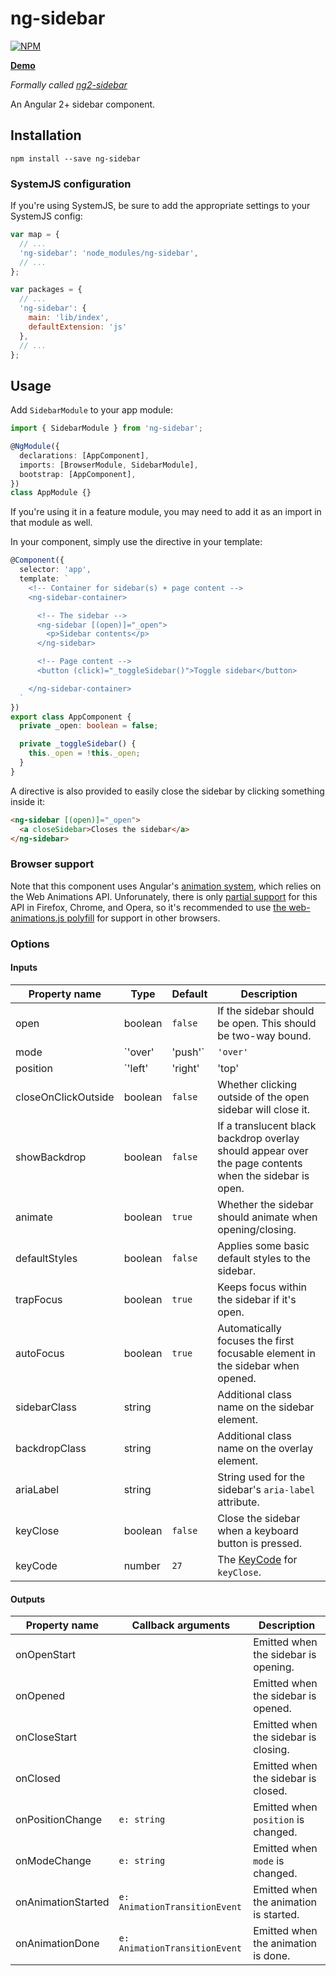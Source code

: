 # ng-sidebar

[![NPM](https://nodei.co/npm/ng-sidebar.png?compact=true)](https://nodei.co/npm/ng-sidebar)

**[Demo](https://echeung.me/ng-sidebar)**

*Formally called [ng2-sidebar](https://github.com/arkon/ng2-sidebar)*

An Angular 2+ sidebar component.


## Installation

```shell
npm install --save ng-sidebar
```

### SystemJS configuration

If you're using SystemJS, be sure to add the appropriate settings to your SystemJS config:

```js
var map = {
  // ...
  'ng-sidebar': 'node_modules/ng-sidebar',
  // ...
};

var packages = {
  // ...
  'ng-sidebar': {
    main: 'lib/index',
    defaultExtension: 'js'
  },
  // ...
};
```

## Usage

Add `SidebarModule` to your app module:

```typescript
import { SidebarModule } from 'ng-sidebar';

@NgModule({
  declarations: [AppComponent],
  imports: [BrowserModule, SidebarModule],
  bootstrap: [AppComponent],
})
class AppModule {}
```

If you're using it in a feature module, you may need to add it as an import in that module as well.

In your component, simply use the directive in your template:

```typescript
@Component({
  selector: 'app',
  template: `
    <!-- Container for sidebar(s) + page content -->
    <ng-sidebar-container>

      <!-- The sidebar -->
      <ng-sidebar [(open)]="_open">
        <p>Sidebar contents</p>
      </ng-sidebar>

      <!-- Page content -->
      <button (click)="_toggleSidebar()">Toggle sidebar</button>

    </ng-sidebar-container>
  `
})
export class AppComponent {
  private _open: boolean = false;

  private _toggleSidebar() {
    this._open = !this._open;
  }
}
```

A directive is also provided to easily close the sidebar by clicking something inside it:

```html
<ng-sidebar [(open)]="_open">
  <a closeSidebar>Closes the sidebar</a>
</ng-sidebar>
```

### Browser support

Note that this component uses Angular's [animation system](https://angular.io/docs/ts/latest/guide/animations.html), which relies on the Web Animations API. Unforunately, there is only [partial support](http://caniuse.com/#feat=web-animation) for this API in Firefox, Chrome, and Opera, so it's recommended to use [the web-animations.js polyfill](https://github.com/web-animations/web-animations-js) for support in other browsers.


### Options

#### Inputs

| Property name | Type | Default | Description |
| ------------- | ---- | ------- | ----------- |
| open | boolean | `false` | If the sidebar should be open. This should be two-way bound. |
| mode | `'over' | 'push'` | `'over'` | Whether to display the sidebar over the content or beside it. |
| position | `'left' | 'right' | 'top' | 'bottom'` | `'left'` | What side the sidebar should be docked to. |
| closeOnClickOutside | boolean | `false` | Whether clicking outside of the open sidebar will close it. |
| showBackdrop | boolean | `false` | If a translucent black backdrop overlay should appear over the page contents when the sidebar is open. |
| animate | boolean | `true` | Whether the sidebar should animate when opening/closing. |
| defaultStyles | boolean | `false` | Applies some basic default styles to the sidebar. |
| trapFocus | boolean | `true` | Keeps focus within the sidebar if it's open. |
| autoFocus | boolean | `true` | Automatically focuses the first focusable element in the sidebar when opened. |
| sidebarClass | string | | Additional class name on the sidebar element. |
| backdropClass | string | | Additional class name on the overlay element. |
| ariaLabel | string | | String used for the sidebar's `aria-label` attribute. |
| keyClose | boolean | `false` | Close the sidebar when a keyboard button is pressed. |
| keyCode | number | `27` | The [KeyCode](http://keycode.info/) for `keyClose`. |

#### Outputs

| Property name | Callback arguments | Description |
| ------------- | ------------------ | ----------- |
| onOpenStart | | Emitted when the sidebar is opening. |
| onOpened | | Emitted when the sidebar is opened. |
| onCloseStart | | Emitted when the sidebar is closing. |
| onClosed | | Emitted when the sidebar is closed. |
| onPositionChange | `e: string` | Emitted when `position` is changed. |
| onModeChange | `e: string` | Emitted when `mode` is changed. |
| onAnimationStarted | `e: AnimationTransitionEvent` | Emitted when the animation is started. |
| onAnimationDone | `e: AnimationTransitionEvent` | Emitted when the animation is done. |
